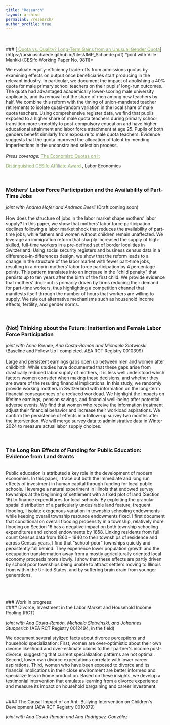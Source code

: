 ```yaml
---
title: "Research"
layout: archive
permalink: /research/
author_profile: true
---
```


<br />
<br />
<!-- ###  [Quota vs. Quality? Long-Term Gains from an Unusual Gender Quota (Job Market Paper)](https://ursinaschaede.github.io/files/JMP_Schaede.pdf) -->
### [<span style="color:#8AA761; text-decoration: underline"> Quota vs. Quality? Long-Term Gains from an Unusual Gender Quota</span>](https://ursinaschaede.github.io/files/JMP_Schaede.pdf)
*joint with Ville Mankki (CESifo Working Paper No. 9811)*

We evaluate equity-efficiency trade-offs from admissions quotas by examining effects on output once beneficiaries start producing in the relevant industry. In particular, we document the impact of abolishing a 40% quota for male primary school teachers on their pupils’ long-run outcomes. The quota had advantaged academically lower-scoring male university applicants, and its removal cut the share of men among new teachers by half. We combine this reform with the timing of union-mandated teacher retirements to isolate quasi-random variation in the local share of male quota teachers. Using comprehensive register data, we find that pupils exposed to a higher share of male quota teachers during primary school transition more smoothly to post-compulsory education and have higher educational attainment and labor force attachment at age 25. Pupils of both genders benefit similarly from exposure to male quota teachers. Evidence suggests that the quota improved the allocation of talent by mending imperfections in the unconstrained selection process.
<br />
<br />
*Press coverage:*  [<span style="color:#8AA761; text-decoration: underline"> The Economist: Quotas on it </span>](https://ursinaschaede.github.io/files/economist_coverage.pdf)

[<span style="color:#8AA761; text-decoration: underline"> Distinguished CESifo Affiliate Award </span>](https://www.cesifo.org/en/research-network-area/labor-economics), Labor Economics
<br />
<br />
<br />

### Mothers' Labor Force Participation and the Availability of Part-Time Jobs 

*joint with Andrea Hofer and Andreas Beerli*
(Draft coming soon)
<br />
<br />
How does the structure of jobs in the labor market shape mothers’ labor supply? In this paper, we show that mothers’ labor force participation declines following a labor market shock that reduces the availability of part-time jobs, while fathers and women without children remain unaffected. We leverage an immigration reform that sharply increased the supply of high-skilled, full-time workers in a pre-defined set of border localities in Switzerland. Using social security registers and business census data in a difference-in-differences design, we show that the reform leads to a change in the structure of the labor market with fewer part-time jobs, resulting in a drop in mothers’ labor force participation by 4 percentage points. This pattern translates into an increase in the "child penalty" that persists up to ten years after the birth of the first child. We provide evidence that mothers’ drop-out is primarily driven by firms reducing their demand for part-time workers, thus highlighting a competition channel that manifests itself through the number of hours that workers are willing to supply. We rule out alternative mechanisms such as household income effects, fertility, and gender norms. 
<br />
<br />
<br />

### (Not) Thinking about the Future: Inattention and Female Labor Force Participation

*joint with Anne Brenøe, Ana Costa-Ramón and Michaela Slotwinski*
(Baseline and Follow Up I completed. AEA RCT Registry 0010399)
<br />
<br />
Large and persistent earnings gaps open up between men and women after childbirth. While studies have documented that these gaps arise from drastically reduced labor supply of mothers, it is less well understood which factors women consider when making these decisions, and whether they are aware of the resulting financial implications. In this study, we randomly provide working mothers in Switzerland with information on the long-term financial consequences of a reduced workload. We highlight the impacts on lifetime earnings, pension savings, and financial well-being after potential adverse events. We find that women who receive the information treatment adjust their financial behavior and increase their workload aspirations. We confirm the persistence of effects in a follow-up survey two months after the intervention. We will merge survey data to administrative data in Winter 2024 to measure actual labor supply choices.
<br />
<br />
<br />

<!---### Inattention and Labor Force Participation

*joint with Anne Brenøe, Ana Costa-Ramón and Michaela Slotwinski*
(Baseline and Follow Up I completed. AEA RCT Registry 0010399)
<br />
<br />
<br />
-->

### The Long Run Effects of Funding for Public Education: Evidence from Land Grants
<!--[<span style="color:#8AA761; text-decoration: underline"> Slides here </span>](https://ursinaschaede.github.io/files/Slides_Landgrants_Schaede.pdf)-->
<br />
Public education is attributed a key role in the development of modern economies. In this paper, I trace out both the immediate and long run effects of investment in human capital through funding for local public schools. I leverage a natural experiment in Illinois that endowed survey townships at the beginning of settlement with a fixed plot of land (Section 16) to finance expenditures for local schools. By exploiting the granular spatial distribution of a particularly undesirable land feature, frequent flooding, I isolate exogenous variation in township schooling endowments while keeping overall township resource endowments fixed. I first document that conditional on overall flooding propensity in a township, relatively more flooding on Section 16 has a negative impact on both township schooling expenditures and school endowments by 1858. Linking residents from full count Census data from 1860 – 1940 to their townships of residence and across Census years, I find that "school-poor" townships quickly and persistently fall behind: They experience lower population growth and the occupation transformation away from a mostly agriculturally oriented local economy proceeds more slowly. I show that these effects are partly driven by school poor townships being unable to attract settlers moving to Illinois from within the United States, and by suffering brain drain from younger generations.
<br />
<br />
<br />
<br />
<br />
### Work in progress:
<br />
#### Divorce, Investment in the Labor Market and Household Income Pooling (RCT) 

*joint with Ana Costa-Ramón, Michaela Slotwinski, and Johannes Stupperich* (AEA RCT Registry 0012494, in the field)

We document several stylized facts about divorce perceptions and household specialization: First, women are over-optimistic about their own divorce likelihood and over-estimate claims to their partner's income post-divorce, suggesting that current specialization patterns are not optimal. Second, lower own divorce expectations correlate with lower career aspirations. Third, women who have been exposed to divorce and its financial implications in their close environment are better informed and specialize less in home production. Based on these insights, we develop a testimonial intervention that emulates learning from a divorce experience and measure its impact on household bargaining and career investment. 

<br />
#### The Causal Impact of an Anti-Bullying Intervention on Children's Development  (AEA RCT Registry 0010879)  

*joint with Ana Costa-Ramón and Ana Rodríguez-González* 






<!-- ### [<span style="color:#16A085; text-decoration: underline"> Quota vs. Quality? Long Run Impacts of a Gender Quota (Job Market Paper)</span>](https://ursinaschaede.github.io/files/JMP_Schaede.pdf) -->

<!-- [normal link](https://www.google.com/)
<a href="https://www.google.com/" style="color: black; text-decoration: underline;text-decoration-style: dotted;">custom link</a> -->

